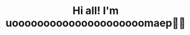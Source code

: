 ---
title: "Hi all! I'm uooooooooooooooooooooomaep👋🏻"
permalink: /about/
layout: single
comments: false
---